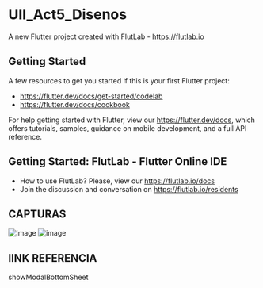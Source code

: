 # UII_Act5_Disenos

A new Flutter project created with FlutLab - https://flutlab.io

## Getting Started

A few resources to get you started if this is your first Flutter project:

- https://flutter.dev/docs/get-started/codelab
- https://flutter.dev/docs/cookbook

For help getting started with Flutter, view our
https://flutter.dev/docs, which offers tutorials,
samples, guidance on mobile development, and a full API reference.

## Getting Started: FlutLab - Flutter Online IDE

- How to use FlutLab? Please, view our https://flutlab.io/docs
- Join the discussion and conversation on https://flutlab.io/residents


## CAPTURAS

![image](https://github.com/SanchezB128/UII_Act5_Disenos/assets/143743573/5cf30c53-3bc9-4cab-affd-b2dcb8deb1bf)
![image](https://github.com/SanchezB128/UII_Act5_Disenos/assets/143743573/41affe11-aaa6-4776-8083-63320f80e5de)


## lINK REFERENCIA
showModalBottomSheet
